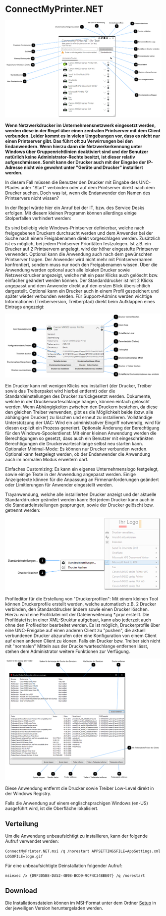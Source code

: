 <h1>ConnectMyPrinter.NET</h1>

![Hauptanwendung](ConnectMyPrinterImages/drex_hauptfenster_1_screen.png)

**Wenn Netzwerkdrucker im Unternehmensnetzwerk eingesetzt werden, werden diese in der Regel über einen zentralen Printserver mit dem Client verbunden. 
Leider kommt es in vielen Umgebungen vor, dass es nicht nur einen Printserver gibt. Das führt oft zu Verwirrungen bei den Endanwendern.
Wenn hierzu dann die Netzwerkerkennung unter Windows über Gruppenrichtlinien deaktiviert sind und der Benutzer natürlich keine Administrator-Rechte besitzt, 
ist dieser relativ aufgeschmissen. Somit kann der Drucker auch mit der Eingabe der IP-Adresse nicht wie gewohnt unter "Geräte und Drucker" installiert werden.**

In diesem Fall müssen die Benutzer den Drucker mit Eingabe des UNC-Pfades unter "Start" verbinden oder auf dem Printserver direkt nach dem Drucker suchen. Doch was ist, wenn die Endanwender den Namen des Printservers nicht wissen?

In der Regel würde hier ein Anruf bei der IT, bzw. des Service Desks erfolgen. Mit diesem kleinen Programm können allerdings einige Stolperfallen verhindert werden:

Es sind beliebig viele Windows-Printserver definierbar, welche nach freigegebenen Druckern durchsucht werden und dem Anwender bei der Suche nach einem Freigabenamen direkt vorgeschlagen werden.
Zusätzlich ist es möglich, bei jedem Printserver Prioritäten festzulegen. Ist z.B. ein Drucker auf 2 Printservern angelegt, wird der höher eingestufte Printserver verwendet. 
Optional kann die Anwendung auch nach dem gewünschten Printserver fragen.
Der Anwender wird nicht mehr mit Printservernamen konfrontiert, sondern muss nur noch den Freigabenamen wissen.
Über die Anwendung werden optional auch alle lokalen Drucker sowie Netzwerkdrucker angezeigt, welche mit ein paar Klicks auch gelöscht bzw. einfacher geändert werden können.
Der Standarddrucker ist mit 2 Klicks angepasst und dem Anwender direkt auf den ersten Blick übersichtlich dargestellt.
Optional kann ein Drucker auch in einem Profil gespeichert und später wieder verbunden werden.
Für Support-Admins werden wichtige Informationen (Treiberversion, Treiberpfad) direkt beim Aufklappen eines Eintrags angezeigt:

![Druckerdetails](ConnectMyPrinterImages/drex_druckerdetails_screen.png)

Ein Drucker kann mit wenigen Klicks neu installiert (der Drucker, Treiber sowie das Treiberpaket wird hierbei entfernt) oder die Standardeinstellungen des Drucker zurückgesetzt werden.
Dokumente, welche in der Druckerwarteschlange hängen, können einfach gelöscht werden.
Wenn Abhängigkeiten zwischen den Druckern bestehen, da diese den gleichen Treiber verwenden, gibt es die Möglichkeit beide (bzw. alle abhängigen Drucker) zu löschen und erneut zu installieren.
Vollständige Unterstützung der UAC: Wird ein administrativer Eingriff notwendig, wird für diesen explizit ein Prozess generiert.
Optionale Änderung der Berechtigung für den Windows-Spoolerdienst: Mit einer kleinen Anwendung werden die Berechtigungen so gesetzt, dass auch ein Benutzer mit eingeschränkten Berechtigungen die Druckerwarteschlange selbst neu starten kann.
Optionaler Minimal-Mode: Es können nur Drucker verbunden werden. Optional kann festgelegt werden, ob der Endanwender die Anwendung auch im normalen Modus erweitern darf.

Einfaches Customizing: Es kann ein eigenes Unternehmenslogo festgelegt, sowie einige Texte in der Anwendung angepasst werden.
Einige Anzeigetexte können für die Anpassung an Firmenanforderungen geändert oder Limitierungen für Anwender eingestellt werden.

Trayanwendung, welche alle installierten Drucker anzeigt und der aktuelle Standarddrucker geändert werden kann:
Bei jedem Drucker kann auch in die Standardeinstellungen gesprungen, sowie der Drucker gelöscht bzw. getrennt werden:

![Trayanwendung (Untermenü)](ConnectMyPrinterImages/drex_untermenu_eines_druckers_screen.png)

Profileditor für die Erstellung von "Druckerprofilen":
Mit einem kleinen Tool können Druckerprofile erstellt werden, welche automatisch z.B. 2 Drucker verbinden, den Standarddrucker ändern sowie einen Drucker löschen. Hierzu wird eine Profildatei mit der Dateierweiterung *.prpr erstellt. Die Profildatei ist in einer XML-Struktur aufgebaut, kann also jederzeit auch ohne den Profileditor bearbeitet werden.
Es ist möglich, Druckerprofile über eine UNC-Freigabe auf einen anderen Client zu "pushen", die aktuell verbundenen Drucker abzurufen oder eine Konfiguration von einem Client auf einen anderen Client zu klonen.
Falls ein Drucker bzw. Treiber sich nicht mit "normalen" Mitteln aus der Druckerwarteschlange entfernen lässt, stehen dem Administrator weitere Funktionen zur Verfügung.

![Druckertreiber entfernen](ConnectMyPrinterImages/drex_hauptfenster_3_screen.png)

Diese Anwendung entfernt die Drucker sowie Treiber Low-Level direkt in der Windows Registry.

Falls die Anwendung auf einem englischsprachigen Windows (en-US) ausgeführt wird, ist die Oberfläche lokalisiert.

<h2>Verteilung</h2>

Um die Anwendung unbeaufsichtigt zu installieren, kann der folgende Aufruf verwendet werden:

```ConnectMyPrinter.NET.msi /q /norestart APPSETTINGSFILE=AppSettings.xml LOGOFILE=logo.gif```

Für eine unbeaufsichtigte Deinstallation folgender Aufruf:

```msiexec /x {D9F305BE-DA52-4B9B-BCD9-9CF4C34BBE07} /q /norestart```

<h2>Download</h2>

Die Installationsdateien können im MSI-Format unter dem Ordner [Setup](ConnectMyPrinterSetupRelease/Setup) in der jeweiligen Version heruntergeladen werden.